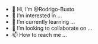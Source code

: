 - 👋 Hi, I’m @Rodrigo-Busto
- 👀 I’m interested in ...
- 🌱 I’m currently learning ...
- 💞️ I’m looking to collaborate on ...
- 📫 How to reach me ...
